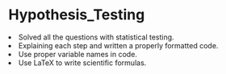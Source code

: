 # Hypothesis_Testing

<li> Solved all the questions with statistical testing.
<li> Explaining each step and written a properly formatted code.
<li> Use proper variable names in code.
<li> Use LaTeX to write scientific formulas.
